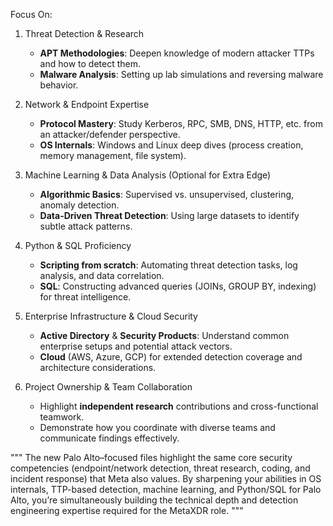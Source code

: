 Focus On:

1. Threat Detection & Research
   - **APT Methodologies**: Deepen knowledge of modern attacker TTPs and how to detect them.
   - **Malware Analysis**: Setting up lab simulations and reversing malware behavior.

2. Network & Endpoint Expertise
   - **Protocol Mastery**: Study Kerberos, RPC, SMB, DNS, HTTP, etc. from an attacker/defender perspective.
   - **OS Internals**: Windows and Linux deep dives (process creation, memory management, file system).

3. Machine Learning & Data Analysis (Optional for Extra Edge)
   - **Algorithmic Basics**: Supervised vs. unsupervised, clustering, anomaly detection.
   - **Data-Driven Threat Detection**: Using large datasets to identify subtle attack patterns.

4. Python & SQL Proficiency
   - **Scripting from scratch**: Automating threat detection tasks, log analysis, and data correlation.
   - **SQL**: Constructing advanced queries (JOINs, GROUP BY, indexing) for threat intelligence.

5. Enterprise Infrastructure & Cloud Security
   - **Active Directory** & **Security Products**: Understand common enterprise setups and potential attack vectors.
   - **Cloud** (AWS, Azure, GCP) for extended detection coverage and architecture considerations.

6. Project Ownership & Team Collaboration
   - Highlight **independent research** contributions and cross-functional teamwork.
   - Demonstrate how you coordinate with diverse teams and communicate findings effectively.


"""
The new Palo Alto–focused files highlight the same core security competencies (endpoint/network detection, threat research, coding, and incident response) that Meta also values. By sharpening your abilities in OS internals, TTP-based detection, machine learning, and Python/SQL for Palo Alto, you’re simultaneously building the technical depth and detection engineering expertise required for the MetaXDR role.
"""

